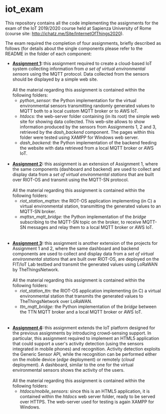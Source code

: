 # iot_exam
This repository contains all the code implementing the assignments for the exam of the IoT 2019/2020 course held at
Sapienza University of Rome (course site: http://ichatz.me/Site/InternetOfThings2020).

The exam required the completion of four assignments, briefly described as follows (for details about the single 
components please refer to the README in the folder of each component:
<ul>
    <li><b><a href="http://ichatz.me/Site/InternetOfThings2020-Assignment1">Assignment 1</a>: </b> this assignment 
    required to create a cloud-based IoT system collecting information from <em>
    a set of virtual environmental sensors</em> using the MQTT protocol. Data collected from the sensors should be 
    displayed by a simple web site. <br/><br/>All the material regarding this assignment is contained within the 
    following folders:
    <ul>
    <li><em>python_sensor: </em> the Python implementation for the virtual environmental sensors transmitting randomly 
    generated values to MQTT both to a local custom MQTT broker or to AWS IoT.</li>
    <li><em>htdocs: </em> the web-server folder containing (in its root) the simple web site for showing data collected.
    This web-site allows to show information produced by the sensors from Assignments 1, 2 and 3, retrieved by the <em>
    dash_backend</em> component. The pages within this folder were tested using XAMPP for Windows web server.
    </li>
    <li><em>dash_backend: </em> the Python implementation of the backend feeding the website with data retrieved from a 
    local MQTT broker or AWS IoT.
    <br/><br/></li>
    </ul></li>
    <li><b><a href="http://ichatz.me/Site/InternetOfThings2020-Assignment2">Assignment 2</a>:</b> this assignment 
    is an extension of Assignment 1, where the same components (dashboard and backend) are used to collect and display 
    data from a <em>set of virtual environmental stations </em> that are built over RIOT-OS and transmit using the 
    MQTT-SN protocol. <br/><br/>All the material regarding this assignment is contained within the following folders:
    <ul>
        <li><em>riot_station_mqttsn: </em> the RIOT-OS application implementing (in C) a virtual environmental station, 
        transmitting the generated values to an MQTT-SN broker.</li>
        <li><em>mqttsn_mqtt_bridge: </em> the Python implementation of the <em>bridge</em> subscribing to the MQTT-SN
        topic on the broker, to receive MQTT-SN messages and relay them to a local MQTT broker or AWS IoT.</li>
    </ul> 
    <br/><br/></li>
    <li><b><a href="http://ichatz.me/Site/InternetOfThings2020-Assignment3">Assignment 3</a>:</b> this assignment
    is another extension of the projects for Assignment 1 and 2, where the same dashboard and backend components are
    used to collect and display data from a <em>set of virtual environmental stations </em> that are built over RIOT-OS,
    are deployed on the FIT/IoT Lab testbed and transmit the generated values using LoRaWAN by TheThingsNetwork.
    <br/><br/>All the material regarding this assignment is contained within the following folders:
    <ul>
        <li><em>riot_station_ttn: </em> the RIOT-OS application implementing (in C) a virtual environmental station that
        transmits the generated values to TheThingsNetwork over LoRaWAN.</li>
        <li><em>ttn_mqtt_bridge: </em> the Python implementation of the <em>bridge</em> between the TTN MQTT broker and 
        a local MQTT broker or AWS IoT.</li>
    </ul>
    <br/><br/></li>
    <li><b><a href="http://ichatz.me/Site/InternetOfThings2020-Assignment4">Assignment 4</a>: </b> this assignment 
    extends the IoT platform designed for the previous assignments by introducing crowd-sensing support. In particular, 
    this assignment required to implement an HTML5 application that could support a user's activity detection (using 
    the sensors integrated in mobile phones) and 
    recognition. Activity detection exploits the Generic Sensor API, while the recognition can be performed either
    on the mobile device (<em>edge</em> deployment) or remotely (<em>cloud</em> deployment). A dashboard, similar to the
    one for the virtual environmental sensors shows the activity of the users.
    <br/><br/>All the material regarding this assignment is contained within the following folders:
    <ul>
        <li><em>htdocs/mobile_sensors: </em> since this is an HTML5 application, it is contained within the <em>
        htdocs</em> web server folder, ready to be served over HTTPS. The web-server used for testing is again XAMPP for 
        Windows.</li>
    </ul>
    <br/><br/></li>
</ul>

